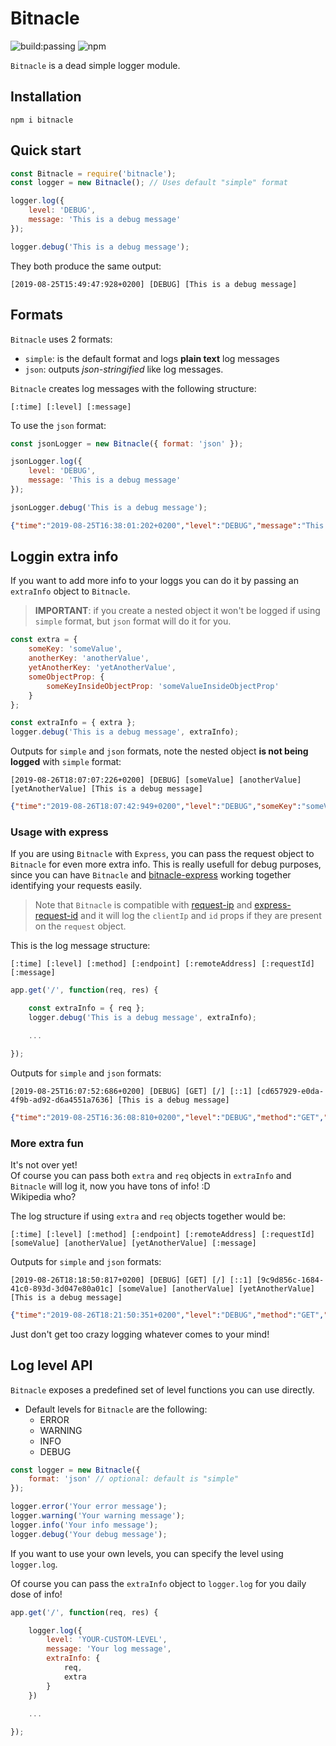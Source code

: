 # Bitnacle

![build:passing](https://img.shields.io/travis/daviddelpuerto/bitnacle)
![npm](https://img.shields.io/npm/v/bitnacle)

```Bitnacle``` is a dead simple logger module.

## Installation

```
npm i bitnacle
```

## Quick start

```javascript
const Bitnacle = require('bitnacle');
const logger = new Bitnacle(); // Uses default "simple" format

logger.log({
    level: 'DEBUG',
    message: 'This is a debug message'
});

logger.debug('This is a debug message');
```

They both produce the same output:  
```
[2019-08-25T15:49:47:928+0200] [DEBUG] [This is a debug message]
```

## Formats 

```Bitnacle``` uses 2 formats:

- ```simple```: is the default format and logs **plain text** log messages
- ```json```: outputs _json-stringified_ like log messages.

```Bitnacle``` creates log messages with the following structure:

```
[:time] [:level] [:message]
```

To use the ```json``` format:

```javascript
const jsonLogger = new Bitnacle({ format: 'json' });

jsonLogger.log({
    level: 'DEBUG',
    message: 'This is a debug message'
});

jsonLogger.debug('This is a debug message');
```

```json
{"time":"2019-08-25T16:38:01:202+0200","level":"DEBUG","message":"This is a debug message"}
```

## Loggin extra info

If you want to add more info to your loggs you can do it by passing an ```extraInfo``` object to ```Bitnacle```. 

> **IMPORTANT**: if you create a nested object it won't be logged if using ```simple``` format, but ```json``` format will do it for you.

```javascript
const extra = {
    someKey: 'someValue',
    anotherKey: 'anotherValue',
    yetAnotherKey: 'yetAnotherValue',
    someObjectProp: {
        someKeyInsideObjectProp: 'someValueInsideObjectProp'
    }
};

const extraInfo = { extra };
logger.debug('This is a debug message', extraInfo);
```

Outputs for ```simple``` and ```json``` formats, note the nested object **is not being logged** with ```simple``` format:

```
[2019-08-26T18:07:07:226+0200] [DEBUG] [someValue] [anotherValue] [yetAnotherValue] [This is a debug message]
```

```json
{"time":"2019-08-26T18:07:42:949+0200","level":"DEBUG","someKey":"someValue","anotherKey":"anotherValue","yetAnotherKey":"yetAnotherValue","someObjectProp":{"someKeyInsideObjectProp":"someInsideObjectPropValue"},"message":"This is a debug message"}
```

### **Usage with express**

If you are using ```Bitnacle``` with ```Express```, you can pass the request object to ```Bitnacle``` for even more extra info. This is really usefull for debug purposes, since you can have ```Bitnacle``` and [bitnacle-express](https://www.npmjs.com/package/bitnacle-express) working together identifying your requests easily.

> Note that ```Bitnacle``` is compatible with [request-ip](https://www.npmjs.com/package/request-ip) and [express-request-id](https://www.npmjs.com/package/express-request-id) and it will log the ```clientIp``` and ```id``` props if they are present on the ```request``` object.

This is the log message structure:

```
[:time] [:level] [:method] [:endpoint] [:remoteAddress] [:requestId] [:message]
```

```javascript
app.get('/', function(req, res) {

    const extraInfo = { req };
    logger.debug('This is a debug message', extraInfo);

    ...

});
```

Outputs for ```simple``` and ```json``` formats:

```
[2019-08-25T16:07:52:686+0200] [DEBUG] [GET] [/] [::1] [cd657929-e0da-4f9b-ad92-d6a4551a7636] [This is a debug message]
```

```json
{"time":"2019-08-25T16:36:08:810+0200","level":"DEBUG","method":"GET","endpoint":"/","remoteAddress":"::1","id":"e5c87f07-f635-4f31-b86a-42bab7a35494","message":"This is a debug message"}
```

### **More extra fun**

It's not over yet!  
Of course you can pass both ```extra``` and ```req``` objects in ```extraInfo``` and ```Bitnacle``` will log it, now you have tons of info! :D  
Wikipedia who?  

The log structure if using ```extra``` and ```req``` objects together would be:

```
[:time] [:level] [:method] [:endpoint] [:remoteAddress] [:requestId] [someValue] [anotherValue] [yetAnotherValue] [:message]
```

Outputs for ```simple``` and ```json``` formats:

```
[2019-08-26T18:18:50:817+0200] [DEBUG] [GET] [/] [::1] [9c9d856c-1684-41c0-893d-3d047e80a01c] [someValue] [anotherValue] [yetAnotherValue] [This is a debug message]
```

```json
{"time":"2019-08-26T18:21:50:351+0200","level":"DEBUG","method":"GET","endpoint":"/","remoteAddress":"::1","id":"19f486b4-9510-4b66-84f1-90ebbadf4fcd","someKey":"someValue","anotherKey":"anotherValue","yetAnotherKey":"yetAnotherValue","someObjectProp":{"someKeyInsideObjectProp":"someInsideObjectPropValue"},"message":"This is a debug message"}
```

Just don't get too crazy logging whatever comes to your mind!


## **Log level API**

```Bitnacle``` exposes a predefined set of level functions you can use directly.

- Default levels for ```Bitnacle``` are the following:  
    - ERROR  
    - WARNING  
    - INFO  
    - DEBUG  

```javascript
const logger = new Bitnacle({
    format: 'json' // optional: default is "simple"
});

logger.error('Your error message');
logger.warning('Your warning message');
logger.info('Your info message');
logger.debug('Your debug message');
```

If you want to use your own levels, you can specify the level using ```logger.log```.

Of course you can pass the ```extraInfo``` object to ```logger.log``` for you daily dose of info!

```javascript
app.get('/', function(req, res) {

    logger.log({
        level: 'YOUR-CUSTOM-LEVEL',
        message: 'Your log message',
        extraInfo: {
            req,
            extra
        }
    })

    ...
    
});
```